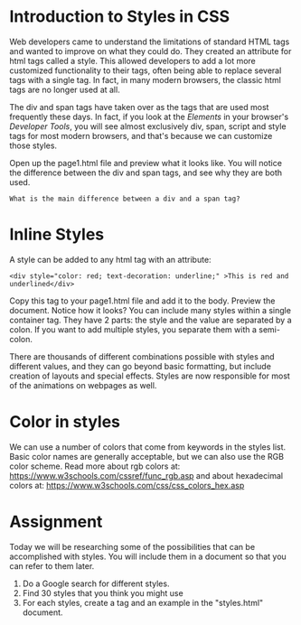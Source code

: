 # Introduction to Styles in CSS

Web developers came to understand the limitations of standard HTML tags and wanted to improve on what they could do.  They created an attribute for html tags called a style.  This allowed developers to add a lot more customized functionality to their tags, often being able to replace several tags with a single tag.  In fact, in many modern browsers, the classic html tags are no longer used at all.

The div and span tags have taken over as the tags that are used most frequently these days.  In fact, if you look at the *Elements* in your browser's *Developer Tools*, you will see almost exclusively div, span, script and style tags for most modern browsers, and that's because we can customize those styles.

Open up the page1.html file and preview what it looks like.  You will notice the difference between the div and span tags, and see why they are both used.

```
What is the main difference between a div and a span tag?
```

# Inline Styles
A style can be added to any html tag with an attribute:
```
<div style="color: red; text-decoration: underline;" >This is red and underlined</div>
```
Copy this tag to your page1.html file and add it to the body.  Preview the document.  Notice how it looks?  You can include many styles within a single container tag. They have 2 parts: the style and the value are separated by a colon.  If you want to add multiple styles, you separate them with a semi-colon.

There are thousands of different combinations possible with styles and different values, and they can go beyond basic formatting, but include creation of layouts and special effects.  Styles are now responsible for most of the animations on webpages as well.

# Color in styles
We can use a number of colors that come from keywords in the styles list.  Basic color names are generally acceptable, but we can also use the RGB color scheme. Read more about rgb colors at:
https://www.w3schools.com/cssref/func_rgb.asp
and about hexadecimal colors at:
https://www.w3schools.com/css/css_colors_hex.asp

# Assignment
Today we will be researching some of the possibilities that can be accomplished with styles.  You will include them in a document so that you can refer to them later. 
1. Do a Google search for different styles.
2. Find 30 styles that you think you might use
3. For each styles, create a tag and an example in the "styles.html" document.
